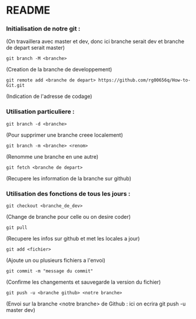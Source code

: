 # README

### Initialisation de notre git :

(On travaillera avec master et dev, donc ici branche serait dev et branche de depart serait master)

	git branch -M <branche>

(Creation de la branche de developpement)


	git remote add <branche de depart> https://github.com/rg00656q/How-to-Git.git

(Indication de l'adresse de codage)

### Utilisation particuliere :

	git branch -d <branche>

(Pour supprimer une branche creee localement)


	git branch -m <branche> <renom>

(Renomme une branche en une autre)


	git fetch <branche de depart>

(Recupere les information de la branche sur github)

### Utilisation des fonctions de tous les jours :

	git checkout <branche_de_dev>

(Change de branche pour celle ou on desire coder)

	git pull

(Recupere les infos sur github et met les locales a jour)

	git add <fichier>

(Ajoute un ou plusieurs fichiers a l'envoi)

	git commit -m "message du commit"

(Confirme les changements et sauvegarde la version du fichier)

	git push -u <branche github> <notre branche>
	
(Envoi sur la branche \<notre branche\> de Github : ici on ecrira git push -u master dev)
